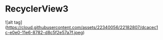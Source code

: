 # RecyclerView3

![alt tag] (https://cloud.githubusercontent.com/assets/22340056/22182807/dcacec1c-e0e0-11e6-8782-d8c5f2e57a7f.jpeg)
